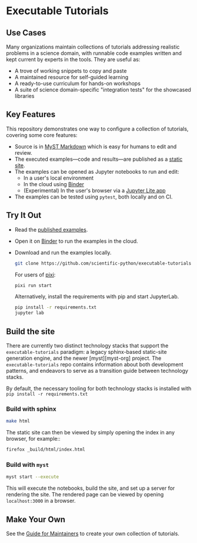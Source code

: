 # Executable Tutorials

## Use Cases

Many organizations maintain collections of tutorials addressing realistic
problems in a science domain, with runnable code examples written and
kept current by experts in the tools. They are useful as:

- A trove of working snippets to copy and paste
- A maintained resource for self-guided learning
- A ready-to-use curriculum for hands-on workshops
- A suite of science domain-specific "integration tests" for the showcased libraries

## Key Features

This repository demonstrates one way to configure a collection of tutorials,
covering some core features:

- Source is in [MyST Markdown][] which is easy for humans to edit and review.
- The executed examples—code and results—are published as a
  [static site][static site example].
- The examples can be opened as Jupyter notebooks to run and edit:
  - In a user's local environment
  - In the cloud using [Binder][binder example]
  - (Experimental) In the user's browser via a [Jupyter Lite app][jupyterlite example]
- The examples can be tested using `pytest`, both locally and on CI.

## Try It Out

- Read the [published examples][static site example].

- Open it on [Binder][binder example] to run the examples in the cloud.

- Download and run the examples locally.

  ```sh
  git clone https://github.com/scientific-python/executable-tutorials
  ```

  For users of [pixi][]:

  ```sh
  pixi run start
  ```

  Alternatively, install the requirements with pip and start JupyterLab.

  ```sh
  pip install -r requirements.txt
  jupyter lab
  ```
## Build the site

There are currently two distinct technology stacks that support the
`executable-tutorials` paradigm: a legacy sphinx-based static-site generation
engine, and the newer [myst][myst-org] project.
The `executable-tutorials` repo contains information about both development
patterns, and endeavors to serve as a transition guide between technology
stacks.

By default, the necessary tooling for both technology stacks is installed with
`pip install -r requirements.txt`

### Build with sphinx

```bash
make html
```

The static site can then be viewed by simply opening the index in any browser,
for example::

```bash
firefox _build/html/index.html
```

### Build with `myst`

```bash
myst start --execute
```

This will execute the notebooks, build the site, and set up a server for rendering
the site.
The rendered page can be viewed by opening `localhost:3000` in a browser.

## Make Your Own

See the [Guide for Maintainers][] to create your own collection of tutorials.

[Myst Markdown]: https://mystmd.org/guide/typography
[static site example]: https://scientific-python.github.io/executable-tutorials/
[binder example]: https://mybinder.org/v2/gh/scientific-python/executable-tutorials/main
[jupyterlite example]: https://scientific-python.github.io/executable-tutorials/jupyterlite/lab/index.html
[pixi]: https://pixi.sh/
[Guide for Maintainers]: https://scientific-python.github.io/executable-tutorials/maintainer-guide.html
